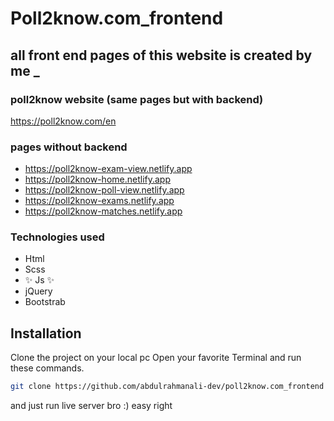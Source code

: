 # Poll2know.com_frontend
## all front end pages of this website is created by me _

### poll2know website (same pages but with backend)
https://poll2know.com/en

### pages without backend 
- https://poll2know-exam-view.netlify.app
- https://poll2know-home.netlify.app
- https://poll2know-poll-view.netlify.app
- https://poll2know-exams.netlify.app
- https://poll2know-matches.netlify.app

### Technologies used 
- Html
- Scss
- ✨ Js ✨ 
- jQuery 
- Bootstrab


## Installation

Clone the project on your local pc 
Open your favorite Terminal and run these commands.

```sh
git clone https://github.com/abdulrahmanali-dev/poll2know.com_frontend
```

and just run live server bro :)
easy right
